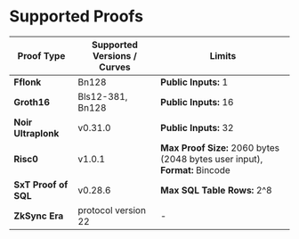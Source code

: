 # Supported Proofs

| Proof Type           | Supported Versions / Curves | Limits                                                                      |
|----------------------|-----------------------------|-----------------------------------------------------------------------------|
| **Fflonk**           | Bn128                       | **Public Inputs:** 1                                                        |
| **Groth16**          | Bls12-381, Bn128            | **Public Inputs:** 16                                                       |
| **Noir Ultraplonk**  | v0.31.0                     | **Public Inputs:** 32                                                       |
| **Risc0**            | v1.0.1                      | **Max Proof Size:** 2060 bytes (2048 bytes user input), **Format:** Bincode |
| **SxT Proof of SQL** | v0.28.6                     | **Max SQL Table Rows:** 2^8                                                 |
| **ZkSync Era**       | protocol version 22         | -                                                                           |
